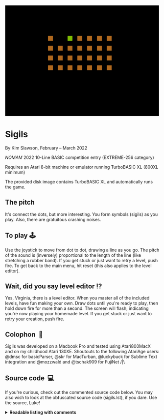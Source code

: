 ![](sigils.gif)

# Sigils

By Kim Slawson, February – March 2022

*NOMAM* 2022 10-Line BASIC competition entry (EXTREME-256 category)

Requires an Atari 8-bit machine or emulator running TurboBASIC XL (800XL minimum)

The provided disk image contains TurboBASIC XL and automatically runs the game.

## The pitch
It's connect the dots, but more interesting. You form symbols (sigils) as you play. Also, there are gratuitous crashing noises.

## To play&nbsp;🕹️
Use the joystick to move from dot to dot, drawing a line as you go. The pitch of the sound is (inversely) proportional to the length of the line (like stretching a rubber band). If you get stuck or just want to retry a level, push fire. To get back to the main menu, hit reset (this also applies to the level editor).

## Wait, did you say level editor&nbsp;⁉️
Yes, Virginia, there is a level editor. When you master all of the included levels, have fun making your own. Draw dots until you're ready to play, then hold down fire for more than a second. The screen will flash, indicating you're now playing your homemade level. If you get stuck or just want to retry your creation, push fire.

## Colophon&nbsp;&nbsp;🧰
Sigils was developed on a Macbook Pro and tested using Atari800MacX and on my childhood Atari 130XE. Shoutouts to the following AtariAge users: @dmsc for basicParser, @skr for MacTurban, @luckybuck for Sublime Text integration and @mozzwald and @tschak909 for FujiNet /|\ 

## Source code&nbsp;&nbsp;💻
If you're curious, check out the commented source code below. You may also wish to look at the obfuscated source code (sigils.lst), if you dare. Use the source, Luke!
<details>
 <summary><strong>Readable listing with comments</strong></summary>
 <p>

```basic
REM Sigils
REM written for 2022 NOMAM Ten-line BASIC competition
REM built with Turban (TURboBAsic Nifty)
REM obsfuscated using tbxlparser
REM requires Turbo-BASIC XL
REM by Kim Slawson
REM 2022-02-22


rem OUTLINE:
rem set up
rem   encode strings
rem title
rem   get level number
rem loop
rem   clear
rem   play level
rem     if level editor
rem       build level, start level on hold
rem       store level in array
rem     elseif normal level
rem       draw level (recall from array if user-created)
rem       play level, retry level on fire
rem       increment level when done
rem rerun for setup & menu again

poke 580,1:rem ensure that RESET does cold start rather than warm start
poke 82,0:rem no margin

rem dimension the string for level storage
rem dimension the 2D array to remember user-created levels
rem dimension the arrays to hold level widths and x,y starting positions
dim level$(255),l(16,8),wid(10),x(10),y(10)

rem encode levels into string, prepended by substring lengths by level
rem bit-encoded columns as chars (8 bits high by size bits wide, where size comes from the DATA statement at the end)
rem lvl: 1      2                    3           4                 5                          6                    7                             8                 9              10
level$=["<8<<<<<\1C\14\1C\08\1C\14\1C\38\1C\3C\38\30\38\2C\7E\7E\20\FF\FF\FF\FE\FE\FE\FC\FC\FC\1C\1C\7F\77\7F\1C\1C\1C\36\3E\1C\1C\04\1C\1C\04\1C\7E\5A\7E\7E\5A\7E\0F\3B\2E\3B\0F\0C\0C\0E\1B\7F\CE\80\FC\FE\FE\7E\78\40\CE\82\FE"]

Gr.3:rem mode 3 with text window for titles and instructions
poke 710,0:rem black text window

rem draw title
color 1
for y=0 to 2
  for x=0 to 9
    plot x*2+11,y*2
  next x
next y
color 0:plot 25,0:plot 25,2
color 2
repeat
  rem get title coordinates out of DATA
  read x,y
  rem negative x coordinate means plot, positive means drawto (plus x offset to center)
  if x<0:plot abs(x)+11,y:else:drawto x+11,y:endif
  pause 5:rem slow down title sequence
until (x=16 and y=4)

rem pick a level, or edit your own! 
rem rerun on bad input
trap #run
? ["  ~{lbar}1~{lbar}Easy ~{lbar}2~{lbar}Glasses ~{lbar}3~{lbar}House ~{lbar}4~{lbar}Four"]
? ["  ~{lbar}5~{lbar}City ~{lbar}6~{lbar}Cross ~{lbar}7~{lbar}Key ~{lbar}8~{lbar}Holes"]
? ["  ~{lbar}9~{lbar}Skull ~{lbar}10~{lbar}Yorgle ~{lbar}0~{lbar}Level editor"]
input "Level";level:cls

rem read level starting positions into x and y arrays
for i=1 to 10:read w,x,y:wid(i)=w:x(i)=x:y(i)=y:next i

rem main game loop
do
	rem clear the screen
	Gr.3:rem mode 3 with text window for titles and instructions
	poke 710,0:rem black text window
	poke 752,1:rem get rid of cursor

	rem did the user pick the level editor?
	if level=0 and remaining=0
	    ? ,"Design your own level!"
	    ? [" ~{lbar}FIRE~{lbar}to plot/erase, hold~{lbar}FIRE~{lbar}to play"]

		rem set starting point
		pause 30
		x=4:y=4:btime=time:mtime=time:oc=0:rem initialize cursor and times
		
		while 2-done-b
		  rem blink the cursor
		  if time-btime>10:btime=time:b=1-b:color b*2-oc*b:plot x,y:endif

	    REM get joystick position
	    S=STICK(0)
	    dy=((S=13)-(S=14))*2
	    dx=((S=7)-(S=11))*2

	    rem look ahead to next spot
    	ny=y+dy:nx=x+dx
	    ny=y+dy*((ny>3) and (ny<19)):nx=x+dx*((nx>3) and (nx<35))

	    rem synchronize the movement in lockstep with timer
	    if time-mtime>20 and (dx or dy)
	    	rem redraw original spot and draw next spot
        color oc:plot x,y
        x=nx:y=ny
        locate x,y,oc
        color 2:plot x,y
        mtime=time
	    endif
	    if strig(0)=0
	      mtime=time:oc=1-oc:remaining=remaining+(oc*2-1):rem reset the move timer, increment the number of dots
	      repeat:until strig(0)
	      if time-mtime>60:rem if the user holds fire for more than a second, we're done
	        done=1
	        poke 712,180:poke 710,180:pause 10:poke 712,0:poke 710,0:rem flash the screen to confirm user is done
	      endif
	    endif
		wend

		rem remember position
		x(0)=x:y(0)=y

		rem read level into array in case of user reset
		for x=0 to 15
			for y=0 to 7
				locate 4+x*2,4+y*2,oc
				l(x,y)=oc>0
			next y
		next x
	endif

	rem draw the level
	remaining=0:o=0
	if level=0
		rem recall user-created level from 2D array
		for x=0 to 15
			for y=0 to 7
				oc=l(x,y)
				color oc
				plot 4+x*2,4+y*2
				remaining=remaining+oc:rem increment the number of dots
			next y
		next x

		rem recall position
		x=x(0):y=y(0)

	  cls:? [" ~{lbar}FIRE~{lbar}to retry level, ~{lbar}RESET~{lbar}for menu"]
	else
		rem offset into level string for current level = size of level
		for i=0 to level-1
		  o=o+wid(i)
		next i

		rem decode string
		color 1
		wid=wid(level)
		for y=1 to wid
		  oc=asc(level$(o+y))
		  bit=0.5
			for x=0 to 7
				bit=bit*2
				if (oc & bit = bit):plot y*2+18-wid,x*2+3:remaining=remaining+1:endif
		  next x 
		next y

		rem set starting point
		x=x(level)*2+20-wid:y=y(level)*2+3
	endif

	rem play the level
	btime=time:mtime=time:original=remaining:rem initialize cursor and times
	pause 30:rem pause for dramatic effect

	while remaining>1
	  if time-btime>60:btime=time:b=1-b:color b*2:plot x,y:endif:rem blink the cursor

	 	REM get joystick position
		S=STICK(0)
	  dy=((S=13)-(S=14))
	  dx=((S=7)-(S=11))

	  rem look ahead to next spot
    ny=y+dy:nx=x+dx
    n2y=y+dy*2:n2x=x+dx*2
    locate nx,ny,c:locate n2x,n2y,c2

    rem synchronize the movement in lockstep with timer
    if time-mtime>20
      if c2=1 and c=0:rem can the player move in this direction?
        
        Poke 77,0:rem disable attract mode

        color 2:plot x,y:plot nx,ny:plot n2x,n2y:rem move to next spot
        x=n2x:y=n2y:remaining=remaining-1:mtime=time:rem update position, decrement spots, reset the move timer

        rem make some noise! spread sound pitch over 0...255
        pitch=255-(255/original)*remaining
        sound 0,pitch,10,1
      else:rem spoiler: the player cannot move in this direction
			  rem holy crashing noises batman
	      if dx or dy:poke 712,6:poke 710,6:pause 5:poke 712,0:poke 710,0:mtime=time:sound 0,pitch,2,8:pause 10:endif
	      sound 
	    endif
	  endif
	  if strig(0)=0:exit:endif:rem pop out of the loop if the player presses the fire button (retry the level)
	wend
	sound:rem turn off the sound, just in case

	rem logic for end of level. restart if all done.
	if remaining=1
	  ?:? ,"     Well done!"
	  for x=0 to 255:poke 709,x:pause 1:next x:rem oo, fancy colors. maybe I should make a tenline light synth, ala llamasoft
	  if level=0:run:endif:rem if we finished our own user-created level, we're all done, so restart the game
	  level=(level+1) mod 11:rem increment the level, wrapping around to the level editor (level 0) at the end
	endif
loop:rem end main game loop

rem fill out this line with a tribute
?"All respect to Warren Robinett, to whom my Yorgle easter egg is dedicated. Good luck to all the 2022 NOMAM entrants!"

rem trapped errors go here, restarting the game and redisplaying the menu
#run
run

rem data needs to be at end of line so fill out the last line with it
data -2,0,0,0,0,2,2,2,2,4,0,4,-4,0,4,4,-8,0,6,0,6,4,8,4,8,2,-10,0,10,4,-12,0,12,4,14,4,-18,0,16,0,16,2,18,2,18,4,16,4,7,2,2,7,2,2,4,1,4,6,5,5,9,0,0,7,5,3,10,4,3,6,0,1,5,0,0,16,4,2
rem data has level widths and starting x and y pos too (width,x,y for each level)                       starting here|1     2     3     4     5     6     7      8     9     10```
</p>
</details>

## Get in touch&nbsp;📩

  * [OxC0FFEE on AtariAge](https://atariage.com/forums/profile/50996-oxc0ffee/)
  * [OxC0FFEE on Twitter](https://twitter.com/OxC0FFEE)
  * [kimslawson@gmail.com](mailto:kimslawson@gmail.com)
